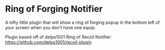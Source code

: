# Ring of Forging Notifier
A nifty little plugin that will show a ring of forging popup in the bottom left of your screen when you don't have one equip. 

Plugin based off of delps1001 Ring of Recoil Notifier: https://github.com/delps1001/recoil-plugin